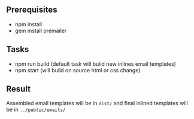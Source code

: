 ## Prerequisites

- npm install
- gem install premailer

## Tasks

- npm run build (default task will build new inlines email templates)
- npm start (will build on source html or css change)

## Result

Assembled email templates will be in `dist/` and final
inlined templates will be in `../public/emails/`

